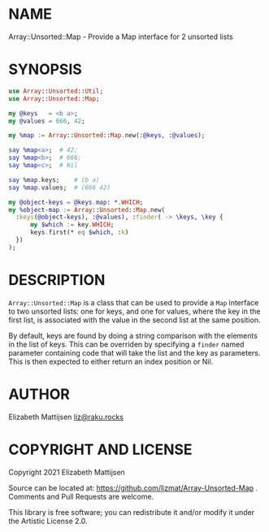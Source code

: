 NAME
====

Array::Unsorted::Map - Provide a Map interface for 2 unsorted lists

SYNOPSIS
========

```raku
use Array::Unsorted::Util;
use Array::Unsorted::Map;

my @keys   = <b a>;
my @values = 666, 42;

my %map := Array::Unsorted::Map.new(:@keys, :@values);

say %map<a>;  # 42;
say %map<b>;  # 666;
say %map<c>;  # Nil

say %map.keys;    # (b a)
say %map.values;  # (666 42)

my @object-keys = @keys.map: *.WHICH;
my %object-map := Array::Unsorted::Map.new(
  :keys(@object-keys), :@values), :finder( -> \keys, \key {
      my $which := key.WHICH;
      keys.first(* eq $which, :k)
  })
);
```

DESCRIPTION
===========

`Array::Unsorted::Map` is a class that can be used to provide a `Map` interface to two unsorted lists: one for keys, and one for values, where the key in the first list, is associated with the value in the second list at the same position.

By default, keys are found by doing a string comparison with the elements in the list of keys. This can be overriden by specifying a `finder` named parameter containing code that will take the list and the key as parameters. This is then expected to either return an index position or Nil.

AUTHOR
======

Elizabeth Mattijsen <liz@raku.rocks>

COPYRIGHT AND LICENSE
=====================

Copyright 2021 Elizabeth Mattijsen

Source can be located at: https://github.com/lizmat/Array-Unsorted-Map . Comments and Pull Requests are welcome.

This library is free software; you can redistribute it and/or modify it under the Artistic License 2.0.

